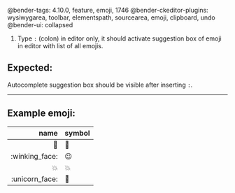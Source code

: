 @bender-tags: 4.10.0, feature, emoji, 1746
@bender-ckeditor-plugins: wysiwygarea, toolbar, elementspath, sourcearea, emoji, clipboard, undo
@bender-ui: collapsed

1. Type `:` (colon) in editor only, it should activate suggestion box of emoji in editor with list of all emojis.

## Expected:

Autocomplete suggestion box should be visible after inserting `:`.

----

## Example emoji:

|           name | symbol |
|---------------:|--------|
|          :bug: | 🐛     |
| :winking_face: | 😉     |
|    :collision: | 💥     |
| :unicorn_face: | 🦄     |
